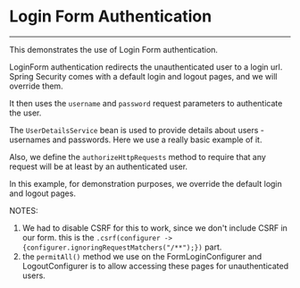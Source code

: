# Login Form Authentication
---

This demonstrates the use of Login Form authentication.

LoginForm authentication redirects the unauthenticated user to a login url. Spring Security
comes with a default login and logout pages, and we will override them.

It then uses the `username` and `password` request parameters to authenticate the user.

The `UserDetailsService` bean is used to provide details about users - usernames and passwords.
Here we use a really basic example of it.

Also, we define the `authorizeHttpRequests` method to require that any request will be
at least by an authenticated user.

In this example, for demonstration purposes, we override the default login and logout pages.

NOTES:
1. We had to disable CSRF for this to work, since we don't include CSRF in our form. this is the `.csrf(configurer -> {configurer.ignoringRequestMatchers("/**");})` part.
2. the `permitAll()` method we use on the FormLoginConfigurer and LogoutConfigurer is to allow accessing these pages for unauthenticated users.